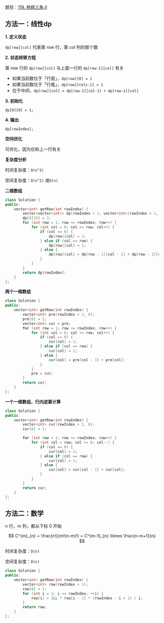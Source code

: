 题目：[119. 杨辉三角 II](https://leetcode-cn.com/problems/pascals-triangle-ii/)

## 方法一：线性dp

**1. 定义状态**

`dp[row][col]` 代表第 row 行，第 col 列的那个数

**2. 状态转移方程**

第 row 行的 `dp[row][col]` 与上面一行的 `dp[row-1][col]` 有关

- 如果当前数位于「行首」，`dp[row][0] = 1`
- 如果当前数位于「行尾」，`dp[row][cols-1] = 1`
- 位于中间，`dp[row][col] = dp[row-1][col-1] + dp[row-1][col]`

**3. 初始化**

`dp[0][0] = 1;`

**4. 输出**

`dp[rowIndex];`

**空间优化**

可优化，因为仅和上一行有关

**复杂度分析**

时间复杂度：`O(n^2)`

空间复杂度：`O(n^2)` 或`O(n)`

**二维数组**

```c++
class Solution {
public:
    vector<int> getRow(int rowIndex) {
        vector<vector<int>> dp(rowIndex + 1, vector<int>(rowIndex + 1, 0));
        dp[0][0] = 1;
        for (int row = 1; row <= rowIndex; row++) {
            for (int col = 0; col <= row; col++) {
                if (col == 0) {
                    dp[row][col] = 1;
                } else if (col == row) {
                    dp[row][col] = 1;
                } else {
                    dp[row][col] = dp[row - 1][col - 1] + dp[row - 1][col];
                }
            }
        }
        return dp[rowIndex];
    }
};
```

**两个一维数组**

```c++
class Solution {
public:
    vector<int> getRow(int rowIndex) {
        vector<int> pre(rowIndex + 1, 0);
        pre[0] = 1;
        vector<int> cur = pre;
        for (int row = 1; row <= rowIndex; row++) {
            for (int col = 0; col <= row; col++) {
                if (col == 0) {
                    cur[col] = 1;
                } else if (col == row) {
                    cur[col] = 1;
                } else {
                    cur[col] = pre[col - 1] + pre[col];
                }
            }
            pre = cur;
        }
        return cur;
    }
};
```

**一个一维数组，行内逆着计算**

```c++
class Solution {
public:
    vector<int> getRow(int rowIndex) {
        vector<int> cur(rowIndex + 1, 0);
        cur[0] = 1;

        for (int row = 1; row <= rowIndex; row++) {
            for (int col = row; col >= 0; col--) {
                if (col == 0) {
                    cur[col] = 1;
                } else if (col == row) {
                    cur[col] = 1;
                } else {
                    cur[col] = cur[col - 1] + cur[col];
                }
            }
        }
        return cur;
    }
};
```

## 方法二：数学

n 行，m 列，都从下标 0 开始

$$
C^{m}_{n} = \frac{n!}{m!(n-m)!} = C^{m-1}_{n} \times \frac{n-m+1}{n}
$$

时间复杂度：`O(n)`

空间复杂度：`O(n)`

```c++
class Solution {
public:
    vector<int> getRow(int rowIndex) {
        vector<int> row(rowIndex + 1);
        row[0] = 1;
        for (int i = 1; i <= rowIndex; ++i) {
            row[i] = 1LL * row[i - 1] * (rowIndex - i + 1) / i;
        }
        return row;
    }
};
```

